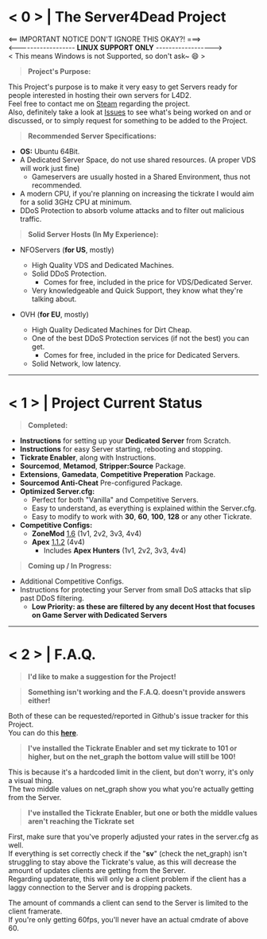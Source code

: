 # < 0 > | **The Server4Dead Project**

<== IMPORTANT NOTICE DON'T IGNORE THIS OKAY?! ===>  
<------------------ **LINUX SUPPORT ONLY** ------------------>  
< This means Windows is not Supported, so don't ask~ :smile: >
> **Project's Purpose:**

This Project's purpose is to make it very easy to get Servers ready for people interested in hosting their own servers for L4D2.  
Feel free to contact me on [Steam](http://steamcommunity.com/id/SirPlease/) regarding the project.  
Also, definitely take a look at [Issues](https://github.com/SirPlease/Server4Dead-Project/issues) to see what's being worked on and or discussed, or to simply request for something to be added to the Project.

> **Recommended Server Specifications:**
* **OS:** Ubuntu 64Bit.
* A Dedicated Server Space, do not use shared resources. (A proper VDS will work just fine)
  * Gameservers are usually hosted in a Shared Environment, thus not recommended. 
* A modern CPU, if you're planning on increasing the tickrate I would aim for a solid 3GHz CPU at minimum.
* DDoS Protection to absorb volume attacks and to filter out malicious traffic.

> **Solid Server Hosts (In My Experience):**
* NFOServers (**for US**, mostly)
  * High Quality VDS and Dedicated Machines.
  * Solid DDoS Protection.
    * Comes for free, included in the price for VDS/Dedicated Server. 
  * Very knowledgeable and Quick Support, they know what they're talking about.

* OVH (**for EU**, mostly)
  * High Quality Dedicated Machines for Dirt Cheap.
  * One of the best DDoS Protection services (if not the best) you can get.
    * Comes for free, included in the price for Dedicated Servers. 
  * Solid Network, low latency.

- - - -
# < 1 > | **Project Current Status**

> **Completed:**
* **Instructions** for setting up your **Dedicated Server** from Scratch.
* **Instructions** for easy Server starting, rebooting and stopping.
* **Tickrate Enabler**, along with Instructions.
* **Sourcemod**, **Metamod**, **Stripper:Source** Package.
* **Extensions**, **Gamedata**, **Competitive Preperation** Package.
* **Sourcemod Anti-Cheat** Pre-configured Package.
* **Optimized Server.cfg:** 
  * Perfect for both "Vanilla" and Competitive Servers. 
  * Easy to understand, as everything is explained within the Server.cfg.
  * Easy to modify to work with **30**, **60**, **100**, **128** or any other Tickrate.
* **Competitive Configs:**
  * **ZoneMod** [1.6](https://github.com/SirPlease/ZoneMod) (1v1, 2v2, 3v3, 4v4)
  * **Apex** [1.1.2](https://github.com/SirPlease/Apex) (4v4) 
      * Includes **Apex Hunters** (1v1, 2v2, 3v3, 4v4)

> **Coming up / In Progress:**
* Additional Competitive Configs.
* Instructions for protecting your Server from small DoS attacks that slip past DDoS filtering. 
  * **Low Priority: as these are filtered by any decent Host that focuses on Game Server with Dedicated Servers**

- - - -
# < 2 > | **F.A.Q.**

> **I'd like to make a suggestion for the Project!**

> **Something isn't working and the F.A.Q. doesn't provide answers either!**

Both of these can be requested/reported in Github's issue tracker for this Project.  
You can do this [**here**](https://github.com/SirPlease/Server4Dead-Project/issues).

> **I've installed the Tickrate Enabler and set my tickrate to 101 or higher, but on the net_graph the bottom value will still be 100!**

This is because it's a hardcoded limit in the client, but don't worry, it's only a visual thing.  
The two middle values on net_graph show you what you're actually getting from the Server.

> **I've installed the Tickrate Enabler, but one or both the middle values aren't reaching the Tickrate set**

First, make sure that you've properly adjusted your rates in the server.cfg as well.  
If everything is set correctly check if the "**sv**" (check the net_graph) isn't struggling to stay above the Tickrate's value, as this will decrease the amount of updates clients are getting from the Server.  
Regarding updaterate, this will only be a client problem if the client has a laggy connection to the Server and is dropping packets.  

The amount of commands a client can send to the Server is limited to the client framerate.  
If you're only getting 60fps, you'll never have an actual cmdrate of above 60.
